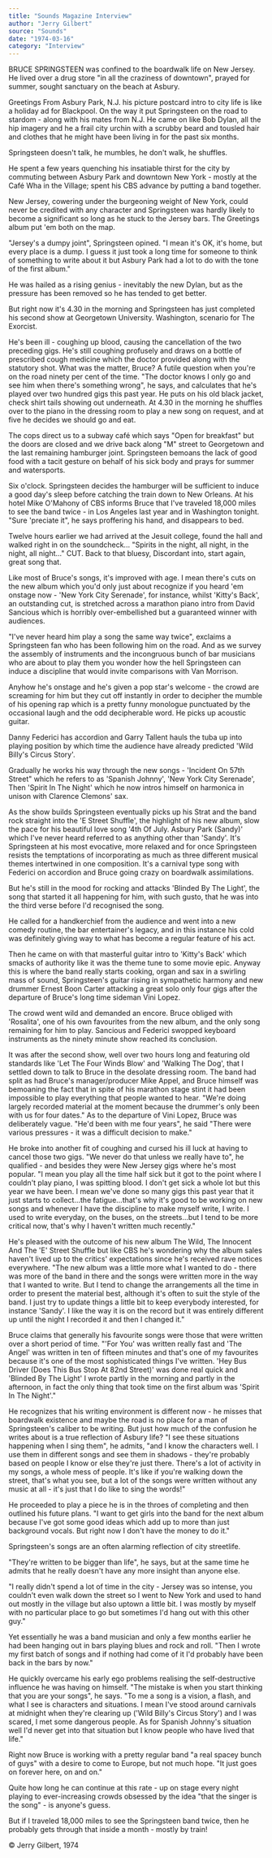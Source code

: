 ```yaml
---
title: "Sounds Magazine Interview"
author: "Jerry Gilbert"
source: "Sounds"
date: "1974-03-16"
category: "Interview"
---
```


BRUCE SPRINGSTEEN was confined to the boardwalk life on New Jersey. He lived over a drug store "in all the craziness of downtown", prayed for summer, sought sanctuary on the beach at Asbury.

Greetings From Asbury Park, N.J. his picture postcard intro to city life is like a holiday ad for Blackpool. On the way it put Springsteen on the road to stardom - along with his mates from N.J. He came on like Bob Dylan, all the hip imagery and he a frail city urchin with a scrubby beard and tousled hair and clothes that he might have been living in for the past six months.

Springsteen doesn't talk, he mumbles, he don't walk, he shuffles.

He spent a few years quenching his insatiable thirst for the city by commuting between Asbury Park and downtown New York - mostly at the Café Wha in the Village; spent his CBS advance by putting a band together.

New Jersey, cowering under the burgeoning weight of New York, could never be credited with any character and Springsteen was hardly likely to become a significant so long as he stuck to the Jersey bars. The Greetings album put 'em both on the map.

"Jersey's a dumpy joint", Springsteen opined. "I mean it's OK, it's home, but every place is a dump. I guess it just took a long time for someone to think of something to write about it but Asbury Park had a lot to do with the tone of the first album."

He was hailed as a rising genius - inevitably the new Dylan, but as the pressure has been removed so he has tended to get better.

But right now it's 4.30 in the morning and Springsteen has just completed his second show at Georgetown University. Washington, scenario for The Exorcist.

He's been ill - coughing up blood, causing the cancellation of the two preceding gigs. He's still coughing profusely and draws on a bottle of prescribed cough medicine which the doctor provided along with the statutory shot. What was the matter, Bruce? A futile question when you're on the road ninety per cent of the time. "The doctor knows I only go and see him when there's something wrong", he says, and calculates that he's played over two hundred gigs this past year. He puts on his old black jacket, check shirt tails showing out underneath. At 4.30 in the morning he shuffles over to the piano in the dressing room to play a new song on request, and at five he decides we should go and eat.

The cops direct us to a subway café which says "Open for breakfast" but the doors are closed and we drive back along "M" street to Georgetown and the last remaining hamburger joint. Springsteen bemoans the lack of good food with a tacit gesture on behalf of his sick body and prays for summer and watersports.

Six o'clock. Springsteen decides the hamburger will be sufficient to induce a good day's sleep before catching the train down to New Orleans. At his hotel Mike O'Mahony of CBS informs Bruce that I've traveled 18,000 miles to see the band twice - in Los Angeles last year and in Washington tonight. "Sure 'preciate it", he says proffering his hand, and disappears to bed.

Twelve hours earlier we had arrived at the Jesuit college, found the hall and walked right in on the soundcheck... "Spirits in the night, all night, in the night, all night..." CUT. Back to that bluesy, Discordant into, start again, great song that.

Like most of Bruce's songs, it's improved with age. I mean there's cuts on the new album which you'd only just about recognize if you heard 'em onstage now - 'New York City Serenade', for instance, whilst 'Kitty's Back', an outstanding cut, is stretched across a marathon piano intro from David Sancious which is horribly over-embellished but a guaranteed winner with audiences.

"I've never heard him play a song the same way twice", exclaims a Springsteen fan who has been following him on the road. And as we survey the assembly of instruments and the incongruous bunch of bar musicians who are about to play them you wonder how the hell Springsteen can induce a discipline that would invite comparisons with Van Morrison.

Anyhow he's onstage and he's given a pop star's welcome - the crowd are screaming for him but they cut off instantly in order to decipher the mumble of his opening rap which is a pretty funny monologue punctuated by the occasional laugh and the odd decipherable word. He picks up acoustic guitar.

Danny Federici has accordion and Garry Tallent hauls the tuba up into playing position by which time the audience have already predicted 'Wild Billy's Circus Story'.

Gradually he works his way through the new songs - 'Incident On 57th Street" which he refers to as 'Spanish Johnny', 'New York City Serenade', Then 'Spirit In The Night' which he now intros himself on harmonica in unison with Clarence Clemons' sax.

As the show builds Springsteen eventually picks up his Strat and the band rock straight into the 'E Street Shuffle', the highlight of his new album, slow the pace for his beautiful love song '4th Of July. Asbury Park (Sandy)' which I've never heard referred to as anything other than 'Sandy'. It's Springsteen at his most evocative, more relaxed and for once Springsteen resists the temptations of incorporating as much as three different musical themes intertwined in one composition. It's a carnival type song with Federici on accordion and Bruce going crazy on boardwalk assimilations.

But he's still in the mood for rocking and attacks 'Blinded By The Light', the song that started it all happening for him, with such gusto, that he was into the third verse before I'd recognised the song.

He called for a handkerchief from the audience and went into a new comedy routine, the bar entertainer's legacy, and in this instance his cold was definitely giving way to what has become a regular feature of his act.

Then he came on with that masterful guitar intro to 'Kitty's Back' which smacks of authority like it was the theme tune to some movie epic. Anyway this is where the band really starts cooking, organ and sax in a swirling mass of sound, Springsteen's guitar rising in sympathetic harmony and new drummer Ernest Boon Carter attacking a great solo only four gigs after the departure of Bruce's long time sideman Vini Lopez.

The crowd went wild and demanded an encore. Bruce obliged with 'Rosalita', one of his own favourites from the new album, and the only song remaining for him to play. Sancious and Federici swopped keyboard instruments as the ninety minute show reached its conclusion.

It was after the second show, well over two hours long and featuring old standards like 'Let The Four Winds Blow' and 'Walking The Dog', that I settled down to talk to Bruce in the desolate dressing room. The band had split as had Bruce's manager/producer Mike Appel, and Bruce himself was bemoaning the fact that in spite of his marathon stage stint it had been impossible to play everything that people wanted to hear. "We're doing largely recorded material at the moment because the drummer's only been with us for four dates." As to the departure of Vini Lopez, Bruce was deliberately vague. "He'd been with me four years", he said "There were various pressures - it was a difficult decision to make."

He broke into another fit of coughing and cursed his ill luck at having to cancel those two gigs. "We never do that unless we really have to", he qualified - and besides they were New Jersey gigs where he's most popular. "I mean you play all the time half sick but it got to the point where I couldn't play piano, I was spitting blood. I don't get sick a whole lot but this year we have been. I mean we've done so many gigs this past year that it just starts to collect...the fatigue...that's why it's good to be working on new songs and whenever I have the discipline to make myself write, I write. I used to write everyday, on the buses, on the streets...but I tend to be more critical now, that's why I haven't written much recently."

He's pleased with the outcome of his new album The Wild, The Innocent And The 'E' Street Shuffle but like CBS he's wondering why the album sales haven't lived up to the critics' expectations since he's received rave notices everywhere. "The new album was a little more what I wanted to do - there was more of the band in there and the songs were written more in the way that I wanted to write. But I tend to change the arrangements all the time in order to present the material best, although it's often to suit the style of the band. I just try to update things a little bit to keep everybody interested, for instance 'Sandy'. I like the way it is on the record but it was entirely different up until the night I recorded it and then I changed it."

Bruce claims that generally his favourite songs were those that were written over a short period of time. "'For You' was written really fast and 'The Angel' was written in ten of fifteen minutes and that's one of my favourites because it's one of the most sophisticated things I've written. 'Hey Bus Driver (Does This Bus Stop At 82nd Street)' was done real quick and 'Blinded By The Light' I wrote partly in the morning and partly in the afternoon, in fact the only thing that took time on the first album was 'Spirit In The Night'."

He recognizes that his writing environment is different now - he misses that boardwalk existence and maybe the road is no place for a man of Springsteen's caliber to be writing. But just how much of the confusion he writes about is a true reflection of Asbury life? "I see these situations happening when I sing them", he admits, "and I know the characters well. I use them in different songs and see them in shadows - they're probably based on people I know or else they're just there. There's a lot of activity in my songs, a whole mess of people. It's like if you're walking down the street, that's what you see, but a lot of the songs were written without any music at all - it's just that I do like to sing the words!"

He proceeded to play a piece he is in the throes of completing and then outlined his future plans. "I want to get girls into the band for the next album because I've got some good ideas which add up to more than just background vocals. But right now I don't have the money to do it."

Springsteen's songs are an often alarming reflection of city streetlife.

"They're written to be bigger than life", he says, but at the same time he admits that he really doesn't have any more insight than anyone else.

"I really didn't spend a lot of time in the city - Jersey was so intense, you couldn't even walk down the street so I went to New York and used to hand out mostly in the village but also uptown a little bit. I was mostly by myself with no particular place to go but sometimes I'd hang out with this other guy."

Yet essentially he was a band musician and only a few months earlier he had been hanging out in bars playing blues and rock and roll. "Then I wrote my first batch of songs and if nothing had come of it I'd probably have been back in the bars by now."

He quickly overcame his early ego problems realising the self-destructive influence he was having on himself. "The mistake is when you start thinking that you are your songs", he says. "To me a song is a vision, a flash, and what I see is characters and situations. I mean I've stood around carnivals at midnight when they're clearing up ('Wild Billy's Circus Story') and I was scared, I met some dangerous people. As for Spanish Johnny's situation well I'd never get into that situation but I know people who have lived that life."

Right now Bruce is working with a pretty regular band "a real spacey bunch of guys" with a desire to come to Europe, but not much hope. "It just goes on forever here, on and on."

Quite how long he can continue at this rate - up on stage every night playing to ever-increasing crowds obsessed by the idea "that the singer is the song" - is anyone's guess.

But if I traveled 18,000 miles to see the Springsteen band twice, then he probably gets through that inside a month - mostly by train!

© Jerry Gilbert, 1974